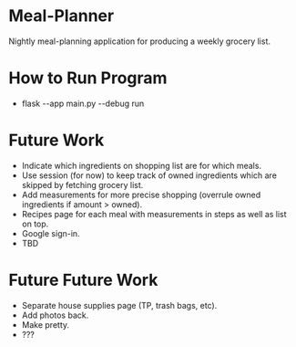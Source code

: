 # Meal-Planner
Nightly meal-planning application for producing a weekly grocery list.

# How to Run Program
* flask --app main.py --debug run

# Future Work
* Indicate which ingredients on shopping list are for which meals.
* Use session (for now) to keep track of owned ingredients which are skipped by fetching grocery list. 
* Add measurements for more precise shopping (overrule owned ingredients if amount > owned).
* Recipes page for each meal with measurements in steps as well as list on top.
* Google sign-in.
* TBD

# Future Future Work
* Separate house supplies page (TP, trash bags, etc).
* Add photos back.
* Make pretty.
* ???
